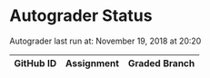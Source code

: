 # Autograder Status
Autograder last run at: November 19, 2018 at 20:20

| GitHub ID | Assignment | Graded Branch |
|-----------|------------|---------------|
